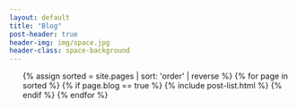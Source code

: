 ```yaml
---
layout: default
title: "Blog"
post-header: true
header-img: img/space.jpg
header-class: space-background
---
```


<ul class="catalogue">
{% assign sorted = site.pages | sort: 'order' | reverse %}
{% for page in sorted %}
{% if page.blog == true %}
{% include post-list.html %}
{% endif %}
{% endfor %}
</ul>
